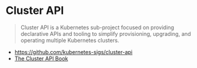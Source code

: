 # Cluster API

> Cluster API is a Kubernetes sub-project focused on providing declarative APIs and tooling to simplify provisioning, upgrading, and operating multiple Kubernetes clusters.

* <https://github.com/kubernetes-sigs/cluster-api>
* [The Cluster API Book](https://cluster-api.sigs.k8s.io/)